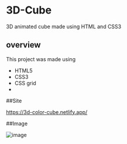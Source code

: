 # 3D-Cube
3D animated cube made using HTML and CSS3
## overview 

This project was made using

- HTML5 
- CSS3 
- CSS grid
- 
##Site

https://3d-color-cube.netlify.app/


##Image

![image](https://user-images.githubusercontent.com/98703238/210065111-eb29559b-edbe-425e-bff9-0c08cf4244c0.png)
